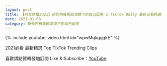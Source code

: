 ```yaml
---
layout: post
title: 【抖音熱搜2021】胡先煦被美颜滤镜下的自己逗笑 2 TikTok Daily 最新必看精選合集2021 01 08
date: 2021-01-08
category: 胡先煦被美颜滤镜下的自己逗笑
---
```


{% include youtube-video.html id="wpwMqkgggkE" %}

2021必看 最新精選 Top TikTok Trending Clips

喜歡請點贊轉發加訂閱 Like & Subscribe：[YouTube](https://www.youtube.com/channel/UCAoR7VcanIPd04uEq_GIylA/videos)

